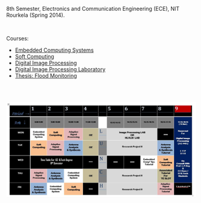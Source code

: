 8th Semester, Electronics and Communication Engineering (ECE), NIT Rourkela
(Spring 2014).

<br>

Courses:
- [Embedded Computing Systems](https://github.com/nitrece/embedded-computing-systems)
- [Soft Computing](https://github.com/nitrece/soft-computing)
- [Digital Image Processing](https://github.com/nitrece/digital-image-processing)
- [Digital Image Processing Laboratory](https://github.com/nitrece/digital-image-processing-laboratory)
- [Thesis: Flood Monitoring](https://github.com/nitrece/flood-monitoring)

<br>
<br>

![](Timetable.jpg)
